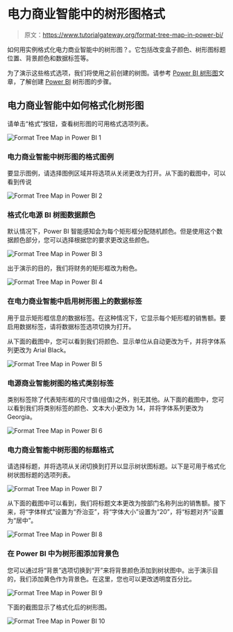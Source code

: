 # 电力商业智能中的树形图格式

> 原文：<https://www.tutorialgateway.org/format-tree-map-in-power-bi/>

如何用实例格式化电力商业智能中的树形图？。它包括改变盒子颜色、树形图标题位置、背景颜色和数据标签等。

为了演示这些格式选项，我们将使用之前创建的树图。请参考 [Power BI 树形图](https://www.tutorialgateway.org/create-power-bi-treemap/)文章，了解创建 [Power BI](https://www.tutorialgateway.org/power-bi-tutorial/) 树形图的步骤。

## 电力商业智能中如何格式化树形图

请单击“格式”按钮，查看树形图的可用格式选项列表。

![Format Tree Map in Power BI 1](img/61956d80884e18757267d3a8d89645c5.png)

### 电力商业智能中树形图的格式图例

要显示图例，请选择图例区域并将选项从关闭更改为打开。从下面的截图中，可以看到传说

![Format Tree Map in Power BI 2](img/cfc62b780a604f8fdbf032dfc5fbf8a4.png)

### 格式化电源 BI 树图数据颜色

默认情况下，Power BI 智能感知会为每个矩形框分配随机颜色。但是使用这个数据颜色部分，您可以选择根据您的要求更改这些颜色。

![Format Tree Map in Power BI 3](img/5baad2f6449d08c7b87dc52e8ea5bb11.png)

出于演示的目的，我们将财务的矩形框改为粉色。

![Format Tree Map in Power BI 4](img/89e2878b9d883385978c2c57ffa75cd5.png)

### 在电力商业智能中启用树形图上的数据标签

用于显示矩形框信息的数据标签。在这种情况下，它显示每个矩形框的销售额。要启用数据标签，请将数据标签选项切换为打开。

从下面的截图中，您可以看到我们将颜色、显示单位从自动更改为千，并将字体系列更改为 Arial Black。

![Format Tree Map in Power BI 5](img/f3dfdd8dc954770f240540f58c15bbfa.png)

### 电源商业智能树图的格式类别标签

类别标签除了代表矩形框的尺寸值(组值)之外，别无其他。从下面的截图中，您可以看到我们将类别标签的颜色、文本大小更改为 14，并将字体系列更改为 Georgia。

![Format Tree Map in Power BI 6](img/e34c625776153f8e414a9b73ea1db117.png)

### 电力商业智能中树形图的标题格式

请选择标题，并将选项从关闭切换到打开以显示树状图标题。以下是可用于格式化树状图标题的选项列表。

![Format Tree Map in Power BI 7](img/7536adfaff95b6b9b832364235930b25.png)

从下面的截图中可以看到，我们将标题文本更改为按部门名称列出的销售额。接下来，将“字体样式”设置为“乔治亚”，将“字体大小”设置为“20”，将“标题对齐”设置为“居中”。

![Format Tree Map in Power BI 8](img/0253ed407276c025e8c4f458d14e05d7.png)

### 在 Power BI 中为树形图添加背景色

您可以通过将“背景”选项切换到“开”来将背景颜色添加到树状图中。出于演示目的，我们添加黄色作为背景色。在这里，您也可以更改透明度百分比。

![Format Tree Map in Power BI 9](img/684333a124411a37587b39650c7a63bf.png)

下面的截图显示了格式化后的树形图。

![Format Tree Map in Power BI 10](img/acdcf06887f91859a23f830f731b1445.png)